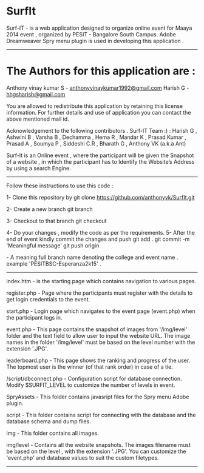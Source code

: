 # SurfIt
Surf-IT - is a web application designed to organize online event for Maaya 2014 event , organized by PESIT - Bangalore South Campus. Adobe Dreamweaver Spry menu plugin is used in developing  this application .

*********************************************************************

# The Authors for this application are :
Anthony vinay kumar S -	anthonyvinaykumar1992@gmail.com
Harish G - hhgsharish@gmail.com 

You are allowed to redistribute this application by retaining 
this license information. For further details and use of application 
you can contact the above mentioned mail id.

Acknowledgement to the following contributors . Surf-IT Team :) : 
Harish G , Ashwini B , Varsha B , Dechamma , Hema R , Mandar K , 
Prasad Kumar , Prasad A , Soumya P , Siddeshi C.R , Bharath G , Anthony VK (a.k.a Ant)

Surf-It is an Online event , where the participant will be given the 
Snapshot of a website , in which the participant has to Identify the 
Website’s Address by using a search Engine.

*********************************************************************
Follow these instructions to use this code :

1- Clone this repository by 
git clone https://github.com/anthonyvk/SurfIt.git

2- Create a new branch
git branch <branch name>

3- Checkout to that branch
git checkout <branch name>

4- Do your changes , modify the code as per the requirements.
5- After the end of event kindly commit the changes and push
git add .
git commit -m 'Meaningful message'
git push origin <branch name>

<branch name> - A meaning full branch name denoting the college and event name . example 'PESITBSC-Esperanza2k15' .

*********************************************************************

index.htm - 
is the starting page which contains navigation to various 
pages.

register.php - 
Page where the participants must register with the details to get 
login credentials to the event.

start.php -
Login page which navigates to the event page (event.php) when the 
participant logs in.

event.php -
This page contains the snapshot of images from '/img/level' folder 
and the text field to allow user to input the website URL.
The image names in the folder '/img/level' must be based on the level 
number with the extension '.JPG'.

leaderboard.php -
This page shows the ranking and progress of the user. The topmost 
user is the winner (of that rank order) in case of a tie.

/script/dbconnect.php -
Configuration script for database connection. 
Modify $SURFIT_LEVEL to customize the number of levels in event.

SpryAssets -
This folder contains javasript files for the Spry menu Adobe plugin.

script -
This folder contains script for connecting with the database and the 
database schema and dump files.

img - 
This folder contains all images.

img/level -
Contains all the website snapshots. The images filename must be based 
on the level , with the extension '.JPG'. You can customize the 
'event.php' and database values to suit the custom filetypes.
*********************************************************************
